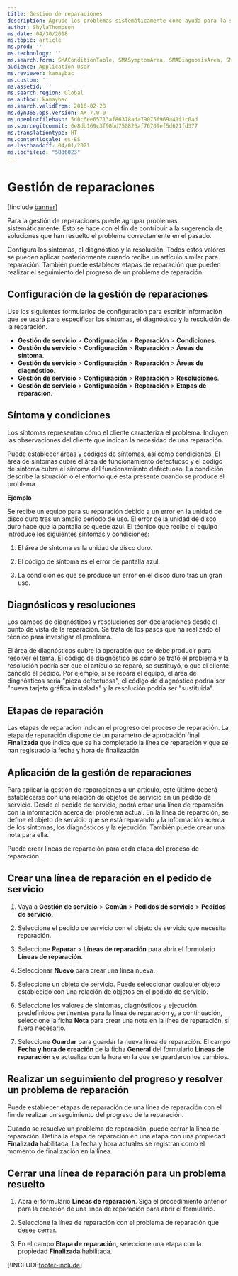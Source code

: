 ```yaml
---
title: Gestión de reparaciones
description: Agrupe los problemas sistemáticamente como ayuda para la sugerencia de soluciones que han resuelto el problema correctamente en el pasado.
author: ShylaThompson
ms.date: 04/30/2018
ms.topic: article
ms.prod: ''
ms.technology: ''
ms.search.form: SMAConditionTable, SMASymptomArea, SMADiagnosisArea, SMAResolutionTable, SMARepairStage
audience: Application User
ms.reviewer: kamaybac
ms.custom: ''
ms.assetid: ''
ms.search.region: Global
ms.author: kamaybac
ms.search.validFrom: 2016-02-28
ms.dyn365.ops.version: AX 7.0.0
ms.openlocfilehash: 5d0c6ee65713af86378ada79075f969a41f1c0ad
ms.sourcegitcommit: 0e8db169c3f90bd750826af76709ef5d621fd377
ms.translationtype: HT
ms.contentlocale: es-ES
ms.lasthandoff: 04/01/2021
ms.locfileid: "5836023"
---
```

# <a name="repair-management"></a>Gestión de reparaciones       

[!include [banner](../includes/banner.md)]


Para la gestión de reparaciones puede agrupar problemas sistemáticamente. Esto se hace con el fin de contribuir a la sugerencia de soluciones que han resuelto el problema correctamente en el pasado.

Configura los síntomas, el diagnóstico y la resolución. Todos estos valores se pueden aplicar posteriormente cuando recibe un artículo similar para reparación. También puede establecer etapas de reparación que pueden realizar el seguimiento del progreso de un problema de reparación.

## <a name="setting-up-repair-management"></a>Configuración de la gestión de reparaciones

Use los siguientes formularios de configuración para escribir información que se usará para especificar los síntomas, el diagnóstico y la resolución de la reparación.

- **Gestión de servicio** \> **Configuración** \> **Reparación** \> **Condiciones**.
- **Gestión de servicio** \> **Configuración** \> **Reparación** \> **Áreas de síntoma**.
-  **Gestión de servicio** \> **Configuración** \> **Reparación** \> **Áreas de diagnóstico**.
- **Gestión de servicio** \> **Configuración** \> **Reparación** \> **Resoluciones**.
- **Gestión de servicio** \> **Configuración** \> **Reparación** \> **Etapas de reparación**.

## <a name="symptoms-and-conditions"></a>Síntoma y condiciones

Los síntomas representan cómo el cliente caracteriza el problema. Incluyen las observaciones del cliente que indican la necesidad de una reparación.

Puede establecer áreas y códigos de síntomas, así como condiciones. El área de síntomas cubre el área de funcionamiento defectuoso y el código de síntoma cubre el síntoma del funcionamiento defectuoso. La condición describe la situación o el entorno que está presente cuando se produce el problema.

**Ejemplo**

Se recibe un equipo para su reparación debido a un error en la unidad de disco duro tras un amplio período de uso. El error de la unidad de disco duro hace que la pantalla se quede azul. El técnico que recibe el equipo introduce los siguientes síntomas y condiciones:

1.  El área de síntoma es la unidad de disco duro.

2.  El código de síntoma es el error de pantalla azul.

3.  La condición es que se produce un error en el disco duro tras un gran uso.

## <a name="diagnosis-and-resolutions"></a>Diagnósticos y resoluciones

Los campos de diagnósticos y resoluciones son declaraciones desde el punto de vista de la reparación. Se trata de los pasos que ha realizado el técnico para investigar el problema.

El área de diagnósticos cubre la operación que se debe producir para resolver el tema. El código de diagnóstico es cómo se trató el problema y la resolución podría ser que el artículo se reparó, se sustituyó, o que el cliente canceló el pedido. Por ejemplo, si se repara el equipo, el área de diagnósticos sería "pieza defectuosa", el código de diagnóstico podría ser "nueva tarjeta gráfica instalada" y la resolución podría ser "sustituida".

## <a name="repair-stages"></a>Etapas de reparación

Las etapas de reparación indican el progreso del proceso de reparación. La etapa de reparación dispone de un parámetro de aprobación final **Finalizada** que indica que se ha completado la línea de reparación y que se han registrado la fecha y hora de finalización.

## <a name="applying-repair-management"></a>Aplicación de la gestión de reparaciones

Para aplicar la gestión de reparaciones a un artículo, este último deberá establecerse con una relación de objetos de servicio en un pedido de servicio. Desde el pedido de servicio, podrá crear una línea de reparación con la información acerca del problema actual. En la línea de reparación, se define el objeto de servicio que se está reparando y la información acerca de los síntomas, los diagnósticos y la ejecución. También puede crear una nota para ella.

Puede crear líneas de reparación para cada etapa del proceso de reparación.

## <a name="create-a-repair-line-on-a-service-order"></a>Crear una línea de reparación en el pedido de servicio

1.  Vaya a **Gestión de servicio** \> **Común** \> **Pedidos de servicio** \> **Pedidos de servicio**.

2.  Seleccione el pedido de servicio con el objeto de servicio que necesita reparación.

3.  Seleccione **Reparar** \> **Líneas de reparación** para abrir el formulario **Líneas de reparación**.

4.  Seleccionar **Nuevo** para crear una línea nueva.

5.  Seleccione un objeto de servicio. Puede seleccionar cualquier objeto establecido con una relación de objetos en el pedido de servicio.

6.  Seleccione los valores de síntomas, diagnósticos y ejecución predefinidos pertinentes para la línea de reparación y, a continuación, seleccione la ficha **Nota** para crear una nota en la línea de reparación, si fuera necesario.

7.  Seleccione **Guardar** para guardar la nueva línea de reparación. El campo **Fecha y hora de creación** de la ficha **General** del formulario **Líneas de reparación** se actualiza con la hora en la que se guardaron los cambios.

## <a name="tracking-progress-and-resolving-a-repair-issue"></a>Realizar un seguimiento del progreso y resolver un problema de reparación

Puede establecer etapas de reparación de una línea de reparación con el fin de realizar un seguimiento del progreso de la reparación.

Cuando se resuelve un problema de reparación, puede cerrar la línea de reparación. Defina la etapa de reparación en una etapa con una propiedad **Finalizada** habilitada. La fecha y hora actuales se registran como el momento de finalización en la línea.

## <a name="close-a-repair-line-for-a-resolved-issue"></a>Cerrar una línea de reparación para un problema resuelto

1.  Abra el formulario **Líneas de reparación**. Siga el procedimiento anterior para la creación de una línea de reparación para abrir el formulario.

2.  Seleccione la línea de reparación con el problema de reparación que desee cerrar.

3.  En el campo **Etapa de reparación**, seleccione una etapa con la propiedad **Finalizada** habilitada.

  




[!INCLUDE[footer-include](../../includes/footer-banner.md)]